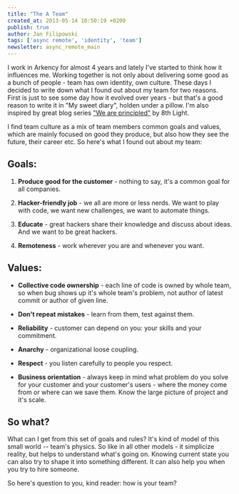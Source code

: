 ```yaml
---
title: "The A Team"
created_at: 2013-05-14 10:50:19 +0200
publish: true
author: Jan Filipowski
tags: ['async remote', 'identity', 'team']
newsletter: async_remote_main
---
```


I work in Arkency for almost 4 years and lately I've started to think how it influences me. Working together is not only about delivering some good as a bunch of people - team has own identity, own culture. These days I decided to write down what I found out about my team for two reasons. First is just to see some day how it evolved over years - but that's a good reason to write it in "My sweet diary", holden under a pillow. I'm also inspired by great blog series ["We are principled"](http://blog.8thlight.com/tags/craftsmanship.html) by 8th Light.

<!-- more -->

I find team culture as a mix of team members common goals and values, which are mainly focused on good they produce, but also how they see the future, their career etc. So here's what I found out about my team:

## Goals:

1. **Produce good for the customer** - nothing to say, it's a common goal for all companies.

2. **Hacker-friendly job** - we all are more or less nerds. We want to play with code, we want new challenges, we want to automate things.

3. **Educate** - great hackers share their knowledge and discuss about ideas. And we want to be great hackers.

4. **Remoteness** - work wherever you are and whenever you want.

## Values:

* **Collective code ownership** - each line of code is owned by whole team, so when bug shows up it's whole team's problem, not author of latest commit or author of given line.

* **Don't repeat mistakes** - learn from them, test against them.

* **Reliability** - customer can depend on you: your skills and your commitment.

* **Anarchy** - organizational loose coupling.

* **Respect** - you listen carefully to people you respect.

* **Business orientation** - always keep in mind what problem do you solve for your customer and your customer's users - where the money come from or where can we save them. Know the large picture of project and it's scale.

## So what?

What can I get from this set of goals and rules? It's kind of model of this small world -- team's physics. So like in all other models - it simplicize reality, but helps to understand what's going on. Knowing current state you can also try to shape it into something different. It can also help you when you try to hire someone.

So here's question to you, kind reader: how is your team?
